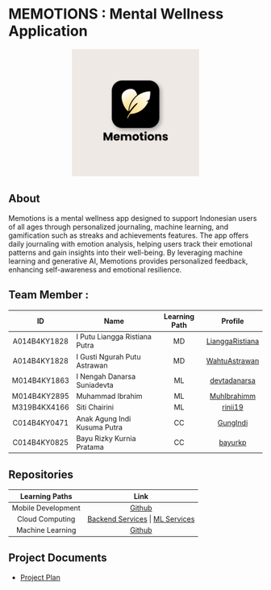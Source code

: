 # MEMOTIONS : Mental Wellness Application

<div align="center">
<img src="../assets/memotions_logo.png" width="50%" height="50%" >
</div>

## About
Memotions is a mental wellness app designed to support Indonesian users of all ages through personalized journaling, machine learning, and gamification such as streaks and achievements features. The app offers daily journaling with emotion analysis, helping users track their emotional patterns and gain insights into their well-being. By leveraging machine learning and generative AI, Memotions provides personalized feedback, enhancing self-awareness and emotional resilience.

## Team Member :

| ID           | Name                                | Learning Path | Profile |
| :------------: | ----------------------------------- | :--------------: | :-------: |
| A014B4KY1828   |  I Putu Liangga Ristiana Putra                      | MD             |    [LianggaRistiana](https://github.com/LianggaRistiana)    |
| A014B4KY1828   |  I Gusti Ngurah Putu Astrawan                 | MD             |    [WahtuAstrawan](https://github.com/WahtuAstrawan)     |
| M014B4KY1863    |  I Nengah Danarsa Suniadevta              | ML             |    [⁠devtadanarsa](https://github.com/devtadanarsa)     |
| M014B4KY2895   | Muhammad Ibrahim     | ML             |    [MuhIbrahimm](https://github.com/MuhIbrahimm)     |
| M319B4KX4166   |  Siti Chairini                | ML             |    [rinii19](https://github.com/rinii19)     |
| C014B4KY0471   | Anak Agung Indi Kusuma Putra                              | CC             |    [GungIndi](https://github.com/GungIndi)     |
| C014B4KY0825    | Bayu Rizky Kurnia Pratama                              | CC             |    [bayurkp](https://github.com/bayurkp)     |

## Repositories
|   Learning Paths   |                                Link                                |
| :----------------: | :----------------------------------------------------------------: |
| Mobile Development | [Github](https://github.com/memotions/memotions-android) |
|  Cloud Computing  | [Backend Services](https://github.com/memotions/backend-service) \| [ML Services](https://github.com/memotions/ml-service) 
|   Machine Learning  | [Github](https://github.com/memotions/memotions-machine-learning)  |

## Project Documents
- [Project Plan](https://docs.google.com/document/d/1vp7IpwWrNyyLlHBM-NFVTOaxSzeX_whDYoKgQ1q90Zw/edit?usp=sharing)